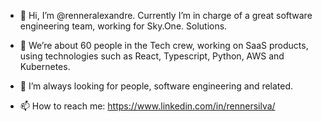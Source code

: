- 👋 Hi, I’m @renneralexandre. Currently I’m in charge of a great software engineering team, working for Sky.One. Solutions. 

- 👀 We’re about 60 people in the Tech crew, working on SaaS products, using technologies such as React, Typescript, Python, AWS and Kubernetes.

- 💞️ I’m always looking for people, software engineering and related.

- 📫 How to reach me: https://www.linkedin.com/in/rennersilva/
